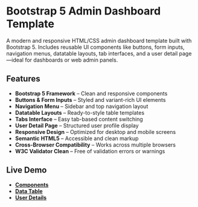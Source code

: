 # Bootstrap 5 Admin Dashboard Template

A modern and responsive HTML/CSS admin dashboard template built with Bootstrap 5. Includes reusable UI components like buttons, form inputs, navigation menus, datatable layouts, tab interfaces, and a user detail page—ideal for dashboards or web admin panels.

## Features

- **Bootstrap 5 Framework** – Clean and responsive components
- **Buttons & Form Inputs** – Styled and variant-rich UI elements
- **Navigation Menu** – Sidebar and top navigation layout
- **Datatable Layouts** – Ready-to-style table templates
- **Tabs Interface** – Easy tab-based content switching
- **User Detail Page** – Structured user profile display
- **Responsive Design** – Optimized for desktop and mobile screens
- **Semantic HTML5** – Accessible and clean markup
- **Cross-Browser Compatibility** – Works across multiple browsers
- **W3C Validator Clean** – Free of validation errors or warnings

## Live Demo

- **[Components](https://mariamgasparyan.github.io/admin-dashboard/ui-components.html)**
- **[Data Table](https://mariamgasparyan.github.io/admin-dashboard/users.html)**
- **[User Details](https://mariamgasparyan.github.io/admin-dashboard/users-inner.html)**

